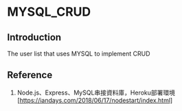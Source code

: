 # MYSQL_CRUD

## Introduction
The user list that uses MYSQL to implement CRUD
## Reference
1. Node.js、Express、MySQL串接資料庫，Heroku部署環境[https://iandays.com/2018/06/17/nodestart/index.html]
